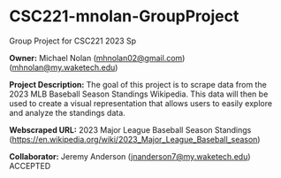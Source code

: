 # CSC221-mnolan-GroupProject
Group Project for CSC221 2023 Sp

__Owner:__ Michael Nolan (mhnolan02@gmail.com) (mhnolan@my.waketech.edu) 

__Project Description:__  The goal of this project is to scrape data from the 2023 MLB Baseball Season Standings Wikipedia. This data will then be used to create a visual representation that allows users to easily explore and analyze the standings data.

__Webscraped URL:__ 2023 Major League Baseball Season Standings (https://en.wikipedia.org/wiki/2023_Major_League_Baseball_season)

__Collaborator:__ Jeremy Anderson (jnanderson7@my.waketech.edu) ACCEPTED

